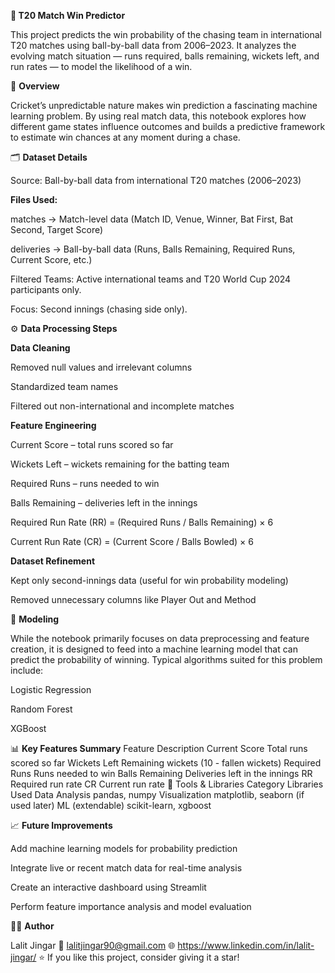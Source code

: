 **🏏 T20 Match Win Predictor**

This project predicts the win probability of the chasing team in international T20 matches using ball-by-ball data from 2006–2023.
It analyzes the evolving match situation — runs required, balls remaining, wickets left, and run rates — to model the likelihood of a win.

📘 **Overview**

Cricket’s unpredictable nature makes win prediction a fascinating machine learning problem.
By using real match data, this notebook explores how different game states influence outcomes and builds a predictive framework to estimate win chances at any moment during a chase.

🗂️ **Dataset Details**

Source: Ball-by-ball data from international T20 matches (2006–2023)

**Files Used:**

matches → Match-level data (Match ID, Venue, Winner, Bat First, Bat Second, Target Score)

deliveries → Ball-by-ball data (Runs, Balls Remaining, Required Runs, Current Score, etc.)

Filtered Teams: Active international teams and T20 World Cup 2024 participants only.

Focus: Second innings (chasing side only).

⚙️ **Data Processing Steps**

**Data Cleaning**

Removed null values and irrelevant columns

Standardized team names

Filtered out non-international and incomplete matches

**Feature Engineering**

Current Score – total runs scored so far

Wickets Left – wickets remaining for the batting team

Required Runs – runs needed to win

Balls Remaining – deliveries left in the innings

Required Run Rate (RR) = (Required Runs / Balls Remaining) × 6

Current Run Rate (CR) = (Current Score / Balls Bowled) × 6

**Dataset Refinement**

Kept only second-innings data (useful for win probability modeling)

Removed unnecessary columns like Player Out and Method

🧠 **Modeling**

While the notebook primarily focuses on data preprocessing and feature creation, it is designed to feed into a machine learning model that can predict the probability of winning.
Typical algorithms suited for this problem include:

Logistic Regression

Random Forest

XGBoost


📊 **Key Features Summary**
Feature	Description
Current Score	Total runs scored so far
Wickets Left	Remaining wickets (10 - fallen wickets)
Required Runs	Runs needed to win
Balls Remaining	Deliveries left in the innings
RR	Required run rate
CR	Current run rate
🧩 Tools & Libraries
Category	Libraries Used
Data Analysis	pandas, numpy
Visualization	matplotlib, seaborn (if used later)
ML (extendable)	scikit-learn, xgboost

📈 **Future Improvements**

Add machine learning models for probability prediction

Integrate live or recent match data for real-time analysis

Create an interactive dashboard using Streamlit

Perform feature importance analysis and model evaluation

👨‍💻 **Author**

Lalit Jingar
📧 lalitjingar90@gmail.com
🌐 https://www.linkedin.com/in/lalit-jingar/
⭐ If you like this project, consider giving it a star!




